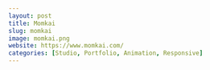 ```yaml
---
layout: post
title: Momkai
slug: momkai
image: momkai.png
website: https://www.momkai.com/
categories: [Studio, Portfolio, Animation, Responsive]
---
```

